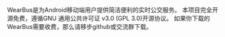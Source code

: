 WearBus是为Android移动端用户提供简洁便利的实时公交服务。
本项目完全开源免费，遵循GNU 通用公共许可证 v3.0 (GPL 3.0)开源协议。
如果你下载的WearBus需要收费，那么请移步github或交流群下载。
